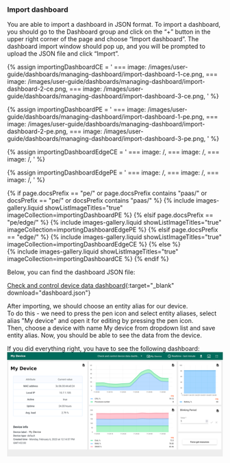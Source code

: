 ### Import dashboard

You are able to import a dashboard in JSON format. To import a dashboard, you should go to the Dashboard group and click
 on the “+” button in the upper right corner of the page and choose “Import dashboard”. The dashboard import window 
should pop up, and you will be prompted to upload the JSON file and click “Import”.

{% assign importingDashboardCE = '
    ===
        image: /images/user-guide/dashboards/managing-dashboard/import-dashboard-1-ce.png,
    ===
        image: /images/user-guide/dashboards/managing-dashboard/import-dashboard-2-ce.png,
    ===
        image: /images/user-guide/dashboards/managing-dashboard/import-dashboard-3-ce.png,
    '
%}

{% assign importingDashboardPE = '
    ===
        image: /images/user-guide/dashboards/managing-dashboard/import-dashboard-1-pe.png,
    ===
        image: /images/user-guide/dashboards/managing-dashboard/import-dashboard-2-pe.png,
    ===
        image: /images/user-guide/dashboards/managing-dashboard/import-dashboard-3-pe.png,
    '
%}

{% assign importingDashboardEdgeCE = '
    ===
        image: /,
    ===
        image: /,
    ===
        image: /,
'
%}

{% assign importingDashboardEdgePE = '
    ===
        image: /,
    ===
        image: /,
    ===
        image: /,
'
%}

{% if page.docsPrefix == "pe/" or page.docsPrefix contains "paas/" or docsPrefix == "pe/" or docsPrefix contains "paas/" %}
    {% include images-gallery.liquid showListImageTitles="true" imageCollection=importingDashboardPE %}
{% elsif page.docsPrefix == "pe/edge/" %}
    {% include images-gallery.liquid showListImageTitles="true" imageCollection=importingDashboardEdgePE %}
{% elsif page.docsPrefix == "edge/" %}
    {% include images-gallery.liquid showListImageTitles="true" imageCollection=importingDashboardEdgeCE %}
{% else %}  
    {% include images-gallery.liquid showListImageTitles="true" imageCollection=importingDashboardCE %}
{% endif %}

Below, you can find the dashboard JSON file:

[Check and control device data dashboard](/docs/devices-library/resources/dashboards/minicomputers/dashboard.json){:target="_blank" download="dashboard.json"}

After importing, we should choose an entity alias for our device.  
To do this - we need to press the pen icon and select entity aliases, select alias "My device" and open it for editing by pressing the pen icon.    
Then, choose a device with name My device from dropdown list and save entity alias. Now, you should be able to see the data from the device. 

If you did everything right, you have to see the following dashboard:
![dashboard](/images/devices-library/basic/single-board-computers/minicomputer-dashboard.png)